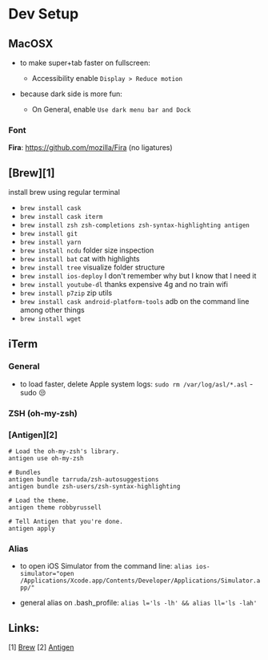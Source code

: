# Dev Setup

## MacOSX

+ to make super+tab faster on fullscreen:
  - Accessibility enable `Display > Reduce motion`

+ because dark side is more fun:
  - On General, enable `Use dark menu bar and Dock`

### Font

__Fira__: https://github.com/mozilla/Fira (no ligatures)

## [Brew][1]

install brew using regular terminal
- `brew install cask`
- `brew install cask iterm`
- `brew install zsh zsh-completions zsh-syntax-highlighting antigen`
- `brew install git`
- `brew install yarn`
- `brew install ncdu` folder size inspection
- `brew install bat` cat with highlights
- `brew install tree` visualize folder structure
- `brew install ios-deploy` I don't remember why but I know that I need it
- `brew install youtube-dl` thanks expensive 4g and no train wifi
- `brew install p7zip` zip utils
- `brew install cask android-platform-tools` adb on the command line among other things
- `brew install wget`

## iTerm

### General

- to load faster, delete Apple system logs:
`sudo rm /var/log/asl/*.asl` - sudo :unamused:

### ZSH (oh-my-zsh)

### [Antigen][2]

```
# Load the oh-my-zsh's library.
antigen use oh-my-zsh

# Bundles
antigen bundle tarruda/zsh-autosuggestions
antigen bundle zsh-users/zsh-syntax-highlighting

# Load the theme.
antigen theme robbyrussell

# Tell Antigen that you're done.
antigen apply
```

### Alias

- to open iOS Simulator from the command line:
`alias ios-simulator="open /Applications/Xcode.app/Contents/Developer/Applications/Simulator.app/"`

- general alias on .bash_profile:
`alias l='ls -lh' && alias ll='ls -lah'`

## Links:
[1] [Brew](https://brew.sh/)
[2] [Antigen](https://github.com/zsh-users/antigen)
